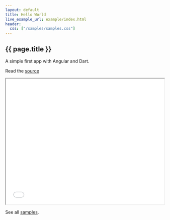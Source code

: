 ```yaml
---
layout: default
title: Hello World
live_example_url: example/index.html
header:
  css: ["/samples/samples.css"]
---
```


## {{ page.title }}

A simple first app with Angular and Dart.

Read the
[source](https://github.com/angular/angular.dart/tree/master/demo/helloworld)


<iframe class="running-app-frame"
        style="height:400px;width:100%;"
        src="{{page.live_example_url}}">
</iframe>

See all [samples](/samples/).
